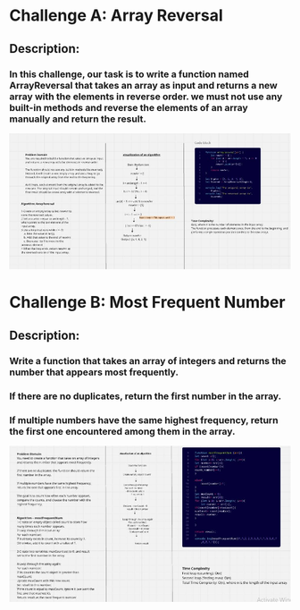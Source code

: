 # Challenge A: Array Reversal

## Description:
### In this challenge, our task is to write a function named ArrayReversal that takes an array as input and returns a new array with the elements in reverse order. we must not use any built-in methods and reverse the elements of an array manually and return the result.




![image of the code](ArrayReverse.JPG)

# Challenge B: Most Frequent Number 

## Description:

### Write a function that takes an array of integers and returns the number that appears most frequently.

### If there are no duplicates, return the first number in the array.

### If multiple numbers have the same highest frequency, return the first one encountered among them in the array.

![image of the code](FindMaxnumber.JPG)